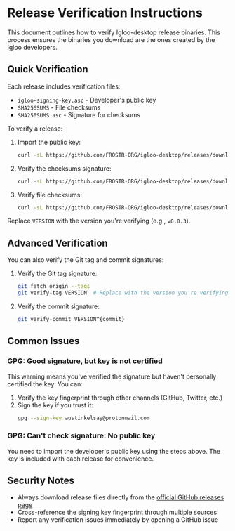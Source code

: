 # Release Verification Instructions

This document outlines how to verify Igloo-desktop release binaries. This process ensures the binaries you download are the ones created by the Igloo developers.

## Quick Verification

Each release includes verification files:
- `igloo-signing-key.asc` - Developer's public key
- `SHA256SUMS` - File checksums
- `SHA256SUMS.asc` - Signature for checksums

To verify a release:

1. Import the public key:
   ```sh
   curl -sL https://github.com/FROSTR-ORG/igloo-desktop/releases/download/VERSION/igloo-signing-key.asc | gpg --import
   ```

2. Verify the checksums signature:
   ```sh
   curl -sL https://github.com/FROSTR-ORG/igloo-desktop/releases/download/VERSION/SHA256SUMS.asc | gpg --verify
   ```

3. Verify file checksums:
   ```sh
   curl -sL https://github.com/FROSTR-ORG/igloo-desktop/releases/download/VERSION/SHA256SUMS | shasum -a 256 -c
   ```

Replace `VERSION` with the version you're verifying (e.g., `v0.0.3`).

## Advanced Verification

You can also verify the Git tag and commit signatures:

1. Verify the Git tag signature:
   ```sh
   git fetch origin --tags
   git verify-tag VERSION  # Replace with the version you're verifying
   ```
   
2. Verify the commit signature:
   ```sh
   git verify-commit VERSION^{commit}
   ```

## Common Issues

### GPG: Good signature, but key is not certified

This warning means you've verified the signature but haven't personally certified the key. You can:
1. Verify the key fingerprint through other channels (GitHub, Twitter, etc.)
2. Sign the key if you trust it:
   ```sh
   gpg --sign-key austinkelsay@protonmail.com
   ```

### GPG: Can't check signature: No public key

You need to import the developer's public key using the steps above. The key is included with each release for convenience.

## Security Notes

- Always download release files directly from the [official GitHub releases page](https://github.com/FROSTR-ORG/igloo-desktop/releases)
- Cross-reference the signing key fingerprint through multiple sources
- Report any verification issues immediately by opening a GitHub issue 